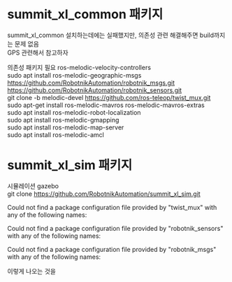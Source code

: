 

# summit_xl_common 패키지
summit_xl_common 설치하는데에는 실패했지만, 의존성 관련 해결해주면 build까지는 문제 없음  
GPS 관련해서 참고하자 


의존성 패키지 필요
ros-melodic-velocity-controllers  
sudo apt install ros-melodic-geographic-msgs  
https://github.com/RobotnikAutomation/robotnik_msgs.git   
https://github.com/RobotnikAutomation/robotnik_sensors.git   
git clone -b melodic-devel https://github.com/ros-teleop/twist_mux.git   
sudo apt-get install ros-melodic-mavros ros-melodic-mavros-extras  
sudo apt install ros-melodic-robot-localization  
sudo apt install ros-melodic-gmapping  
sudo apt install ros-melodic-map-server   
sudo apt install ros-melodic-amcl


# summit_xl_sim 패키지
시뮬레이션 gazebo  
git clone https://github.com/RobotnikAutomation/summit_xl_sim.git










 Could not find a package configuration file provided by "twist_mux" with
  any of the following names:

Could not find a package configuration file provided by "robotnik_sensors"
  with any of the following names:

  Could not find a package configuration file provided by "robotnik_msgs"
  with any of the following names:

이렇게 나오는 것을   

